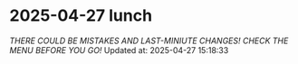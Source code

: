# 2025-04-27 lunch
*THERE COULD BE MISTAKES AND LAST-MINIUTE CHANGES! CHECK THE MENU BEFORE YOU GO!*
Updated at: 2025-04-27 15:18:33
